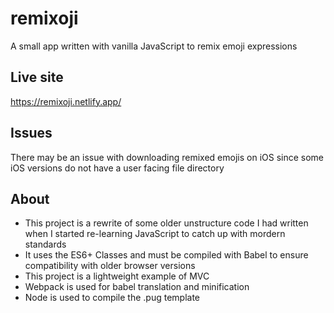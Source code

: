 # remixoji
A small app written with vanilla JavaScript to remix emoji expressions

## Live site
https://remixoji.netlify.app/

## Issues
There may be an issue with downloading remixed emojis on iOS since some iOS versions do not have a user facing file directory

## About
* This project is a rewrite of some older unstructure code I had written when I started re-learning JavaScript to catch up with mordern standards
* It uses the ES6+ Classes and must be compiled with Babel to ensure compatibility with older browser versions
* This project is a lightweight example of MVC
* Webpack is used for babel translation and minification
* Node is used to compile the .pug template
